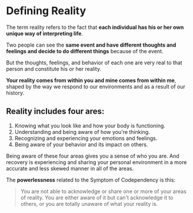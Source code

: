 # Defining Reality
The term reality refers to the fact that **each individual has his or her own unique way of interpreting life**.

Two people can see the **same event and have different thoughts and feelings and decide to do different things** because of the event.

But the thoughts, feelings, and behavior of each one are very real to that person and constitute his or her reality.

**Your reality comes from within you and mine comes from within me**, shaped by the way we respond to our environments and as a result of our history.

## Reality includes four ares:
1. Knowing what you look like and how your body is functioning.
2. Understanding and being aware of how you're thinking.
3. Recognizing and experiencing your emotions and feelings.
4. Being aware of your behavior and its impact on others.

Being aware of these four areas gives you a sense of who you are. And recovery is experiencing and sharing your personal environment in a more accurate and less skewed manner in all of the areas.

The **powerlessness** related to the Symptom of Codependency is this:
> You are not able to acknowledge or share one or more of your areas of reality. You are either aware of it but can't acknowledge it to others, or you are totally unaware of what your reality is.
